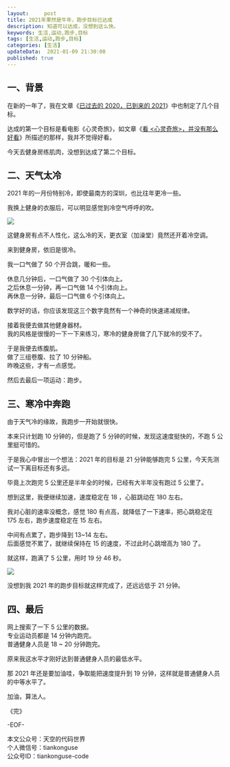 ```yaml
---   
layout:     post  
title: 2021年果然是牛年，跑步目标已达成
description: 知道可以达成，没想到这么快。   
keywords: 生活,运动,跑步,目标  
tags: [生活,运动,跑步,目标]    
categories: [生活]  
updateData:  2021-01-09 21:30:00  
published: true  
---  
```



## 一、背景  


在新的一年了，我在文章《[已过去的 2020，已到来的 2021](https://mp.weixin.qq.com/s/bk5_TqnzodlqyDOkJfLsoA)》中也制定了几个目标。  


达成的第一个目标是看电影《心灵奇旅》，如文章《[看 <心灵奇旅>，并没有那么好看](https://mp.weixin.qq.com/s/LF8TilkSMcGGWcPNCeD-cw)》所描述的那样，我并不觉得好看。  


今天去健身房练肌肉，没想到达成了第二个目标。  


## 二、天气太冷  


2021 年的一月份特别冷，即使最南方的深圳，也比往年更冷一些。  


我换上健身的衣服后，可以明显感觉到冷空气呼呼的吹。  



![](https://res.tiankonguse.com/images/2021/01/09/001.png)


这健身房有点不人性化，这么冷的天，更衣室（加澡堂）竟然还开着冷空调。  


来到健身房，依旧是很冷。  


我一口气做了 50 个开合跳，暖和一些。  


休息几分钟后，一口气做了 30 个引体向上。  
之后休息一分钟，再一口气做 14 个引体向上。  
再休息一分钟，最后一口气做 6 个引体向上。  


数学好的话，你应该发现这三个数字竟然有一个神奇的快速递减规律。  


接着我便去做其他健身器材。  
我的风格是很慢的一下一下来练习，寒冷的健身房做了几下就冷的受不了。  


于是我便去练腹肌。  
做了三组卷腹、拉了 10 分钟船。  
昨晚这些，才有一点感觉。  


然后去最后一项运动：跑步。  



## 三、寒冷中奔跑  


由于天气冷的缘故，我跑步一开始就很快。  


本来只计划跑 10 分钟的，但是跑了 5 分钟的时候，发现这速度挺快的，不跑 5 公里挺可惜的。  


于是我心中冒出一个想法：2021 年的目标是 21 分钟能够跑完 5 公里，今天先测试一下离目标还有多远。  


毕竟上次跑完 5 公里还是半年全的时候，已经有大半年没有跑过 5 公里了。  


想到这里，我便继续加速，速度稳定在 18 ，心脏跳动在 180 左右。  


我对心脏的速率没概念，感觉 180 有点高，就降低了一下速率，把心跳稳定在 175 左右，跑步速度稳定在 15 左右。  



中间有点累了，跑步降到 13~14 左右。  
后面感觉不累了，就继续保持在 15 的速度，不过此时心跳增高为 180 了。  


就这样，跑满了 5 公里，用时 19 分 46 秒。  


![](https://res.tiankonguse.com/images/2021/01/09/001.png)


没想到我 2021 年的跑步目标就这样完成了，还远远低于 21 分钟。  


## 四、最后  


网上搜索了一下 5 公里的数据。  
专业运动员都是 14 分钟内跑完。  
普通健身人员是 18 ~ 20 分钟跑完。  


原来我这水平才刚好达到普通健身人员的最低水平。  


那 2021 年还是要加油哇，争取能把速度提升到 19 分钟，这样就是普通健身人员的中等水平了。  


加油，算法人。  



《完》  


-EOF-  



本文公众号：天空的代码世界  
个人微信号：tiankonguse  
公众号ID：tiankonguse-code  
  

